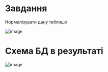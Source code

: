 # Завдання
Нормалізувати дану таблицю

![image](https://github.com/user-attachments/assets/6a9311f6-2900-4708-aa9b-8ee2dceb6b3e)

# Схема БД в результаті
![image](https://github.com/user-attachments/assets/8212969f-08f5-4866-9745-0aefdc30d72d)

